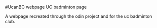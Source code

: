 #UcanBC webpage
UC badminton page

A webpage recreated through the odin project and for the uc badminton club.
